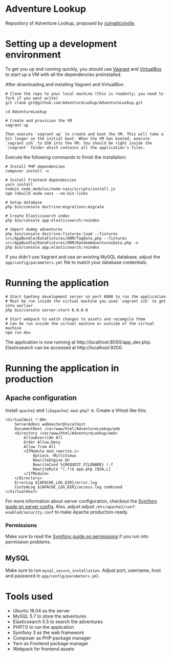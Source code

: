 # Adventure Lookup

Repository of Adventure Lookup, proposed by [/u/mattcolville](https://www.reddit.com/user/mattcolville).

# Setting up a development environment

To get you up and running quickly, you should use [Vagrant](https://vagrantup.com) and [VirtualBox](https://virtualbox.org) to start up a VM with all the dependencies preinstalled.

After downloading and installing Vagrant and VirtualBox:
```
# Clone the repo to your local machine (this is readonly; you need to fork if you want write)
git clone git@github.com:AdventureLookup/AdventureLookup.git
 
cd AdventureLookup
 
# Create and provision the VM
vagrant up

Then execute `vagrant up` to create and boot the VM. This will take a bit longer on the initial boot. When the VM has booted, execute `vagrant ssh` to SSH into the VM. You should be right inside the `/vagrant` folder which contains all the application's files.
```

Execute the following commands to finish the installation:
```
# Install PHP dependencies
composer install -n
 
# Install Frontend dependencies
yarn install
nodejs node_modules/node-sass/scripts/install.js
npm rebuild node-sass --no-bin-links
 
# Setup database
php bin/console doctrine:migrations:migrate
 
# Create Elasticsearch index
php bin/console app:elasticsearch:reindex
 
# Import dummy adventures
php bin/console doctrine:fixtures:load --fixtures src/AppBundle/DataFixtures/ORM/TagData.php --fixtures src/AppBundle/DataFixtures/ORM/RandomAdventuresData.php -n
php bin/console app:elasticsearch:reindex
```

If you didn't use Vagrant and use an existing MySQL database, adjust the `app/config/parameters.yml` file to match your database credentials.

# Running the application

```
# Start Symfony development server on port 8000 to run the application
# Must be run inside the virtual machine you used `vagrant ssh` to get into earlier
php bin/console server:start 0.0.0.0
 
# Start webpack to watch changes to assets and recompile them
# Can be run inside the virtual machine or outside of the virtual machine
npm run dev
```

The application is now running at http://localhost:8000/app_dev.php.
Elasticsearch can be accessed at http://localhost:9200.

# Running the application in production

## Apache configuration

Install `apache2` and `libapache2-mod-php7.0`. Create a VHost like this:
```
<VirtualHost *:80>
    ServerAdmin webmaster@localhost
    DocumentRoot /var/www/html/AdventureLookup/web
    <Directory /var/www/html/AdventureLookup/web>
        AllowOverride All
        Order Allow,Deny
        Allow from All
        <IfModule mod_rewrite.c>
            Options -MultiViews
            RewriteEngine On
            RewriteCond %{REQUEST_FILENAME} !-f
            RewriteRule ^(.*)$ app.php [QSA,L]
        </IfModule>
    </Directory>
    ErrorLog ${APACHE_LOG_DIR}/error.log
    CustomLog ${APACHE_LOG_DIR}/access.log combined
</VirtualHost>
```

For more information about server configuration, checkout the [Symfony guide on server config](https://symfony.com/doc/current/setup/web_server_configuration.html).
Also, adjust adjust `/etc/apache2/conf-enabled/security.conf` to make Apache production-ready.

### Permissions

Make sure to read the [Symfony guide on permissions](https://symfony.com/doc/current/setup/file_permissions.html) if you run into permission problems.

## MySQL

Make sure to run `mysql_secure_installation`. Adjust port, username, host and password in `app/config/parameters.yml`.

# Tools used

- Ubuntu 16.04 as the server
- MySQL 5.7 to store the adventures
- Elasticsearch 5.5 to search the adventures
- PHP7.0 to run the application
- Symfony 3 as the web framework
- Composer as PHP package manager
- Yarn as Frontend package manager
- Webpack for frontend assets
